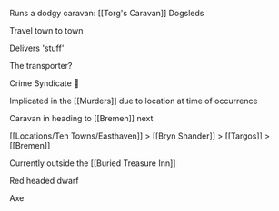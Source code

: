 Runs a dodgy caravan: [[Torg's Caravan]]
Dogsleds

Travel town to town

Delivers 'stuff'

The transporter? 

Crime Syndicate 🤏

Implicated in the [[Murders]] due to location at time of occurrence

Caravan in heading to [[Bremen]] next



[[Locations/Ten Towns/Easthaven]] > [[Bryn Shander]] > [[Targos]] > [[Bremen]]

Currently outside the [[Buried Treasure Inn]]

Red headed dwarf

Axe

